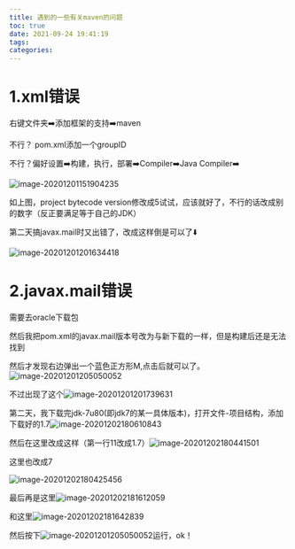 ```yaml
---
title: 遇到的一些有关maven的问题
toc: true
date: 2021-09-24 19:41:19
tags:
categories:
---
```


# 1.xml错误

右键文件夹➡️添加框架的支持➡️maven

不行？ pom.xml添加一个groupID

不行？偏好设置➡️构建，执行，部署➡️Compiler➡️Java Compiler➡️

![image-20201201151904235](file:///Users/bzm/Library/Application%20Support/typora-user-images/image-20201201151904235.png?lastModify=1632483689)

如上图，project bytecode version修改成5试试，应该就好了，不行的话改成别的数字（反正要满足等于自己的JDK）



第二天搞javax.mail时又出错了，改成这样倒是可以了⬇️

![image-20201201201634418](file:///Users/bzm/Library/Application%20Support/typora-user-images/image-20201201201634418.png?lastModify=1632483689)

# 2.javax.mail错误

需要去oracle下载包

然后我把pom.xml的javax.mail版本号改为与新下载的一样，但是构建后还是无法找到

然后才发现右边弹出一个蓝色正方形M,点击后就可以了。![image-20201201205050052](file:///Users/bzm/Library/Application%20Support/typora-user-images/image-20201201205050052.png?lastModify=1632483689)

不过出现了这个![image-20201201201739631](file:///Users/bzm/Library/Application%20Support/typora-user-images/image-20201201201739631.png?lastModify=1632483689)

第二天，我下载完jdk-7u80(即jdk7的某一具体版本)，打开文件-项目结构，添加下载好的1.7![image-20201202180610843](file:///Users/bzm/Library/Application%20Support/typora-user-images/image-20201202180610843.png?lastModify=1632483689)



然后在这里改成这样（第一行11改成1.7）![image-20201202180441501](file:///Users/bzm/Library/Application%20Support/typora-user-images/image-20201202180441501.png?lastModify=1632483689)



这里也改成7

![image-20201202180425456](file:///Users/bzm/Library/Application%20Support/typora-user-images/image-20201202180425456.png?lastModify=1632483689)

最后再是这里![image-20201202181612059](file:///Users/bzm/Library/Application%20Support/typora-user-images/image-20201202181612059.png?lastModify=1632483689)

和这里![image-20201202181642839](file:///Users/bzm/Library/Application%20Support/typora-user-images/image-20201202181642839.png?lastModify=1632483689)

然后按下![image-20201201205050052](file:///Users/bzm/Library/Application%20Support/typora-user-images/image-20201201205050052.png?lastModify=1632483689)运行，ok！

